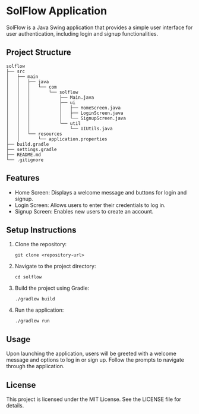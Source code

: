 # SolFlow Application

SolFlow is a Java Swing application that provides a simple user interface for user authentication, including login and signup functionalities.

## Project Structure

```
solflow
├── src
│   ├── main
│   │   ├── java
│   │   │   └── com
│   │   │       └── solflow
│   │   │           ├── Main.java
│   │   │           ├── ui
│   │   │           │   ├── HomeScreen.java
│   │   │           │   ├── LoginScreen.java
│   │   │           │   └── SignupScreen.java
│   │   │           └── util
│   │   │               └── UIUtils.java
│   │   └── resources
│   │       └── application.properties
├── build.gradle
├── settings.gradle
├── README.md
└── .gitignore
```

## Features

- Home Screen: Displays a welcome message and buttons for login and signup.
- Login Screen: Allows users to enter their credentials to log in.
- Signup Screen: Enables new users to create an account.

## Setup Instructions

1. Clone the repository:
   ```
   git clone <repository-url>
   ```

2. Navigate to the project directory:
   ```
   cd solflow
   ```

3. Build the project using Gradle:
   ```
   ./gradlew build
   ```

4. Run the application:
   ```
   ./gradlew run
   ```

## Usage

Upon launching the application, users will be greeted with a welcome message and options to log in or sign up. Follow the prompts to navigate through the application.

## License

This project is licensed under the MIT License. See the LICENSE file for details.